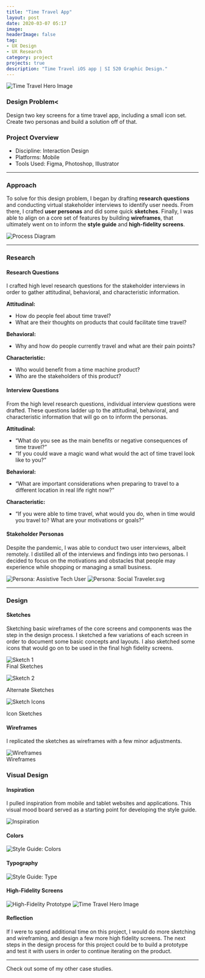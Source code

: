 ```yaml
---
title: "Time Travel App"
layout: post
date: 2020-03-07 05:17
image:
headerImage: false
tag:
- UX Design
- UX Research
category: project
projects: true
description: "Time Travel iOS app | SI 520 Graphic Design."
---
```


<img src="assets/images/timetravel/heroimage.png" alt="Time Travel Hero Image" class = "bigger-image"/>

### Design Problem<

Design two key screens for a time travel app, including a small icon set. Create two personas and build a solution off of that.

### Project Overview
* Discipline: Interaction Design
* Platforms: Mobile
* Tools Used: Figma, Photoshop, Illustrator

---

### Approach

To solve for this design problem, I began by drafting **research questions** and conducting virtual stakeholder interviews to identify user needs. From there, I crafted **user personas** and did some quick **sketches**. Finally, I was able to align on a core set of features by building **wireframes**, that ultimately went on to inform the **style guide** and **high-fidelity screens**.

<img src="assets/images/timetravel/process-diagram.svg" alt="Process Diagram" class = "bigger-image"/>

---

### Research

#### Research Questions

I crafted high level research questions for the stakeholder interviews in order to gather attitudinal, behavioral, and characteristic information.

**Attitudinal:**
* How do people feel about time travel?
* What are their thoughts on products that could facilitate time travel?

**Behavioral:**
* Why and how do people currently travel and what are their pain points?

**Characteristic:**
* Who would benefit from a time machine product?
* Who are the stakeholders of this product?


#### Interview Questions

From the high level research questions, individual interview questions were drafted. These questions ladder up to the attitudinal, behavioral, and characteristic information that will go on to inform the personas.

**Attitudinal:**
* “What do you see as the main benefits or negative consequences of time travel?”
* “If you could wave a magic wand what would the act of time travel look like to you?”

**Behavioral:**
* “What are important considerations when preparing to travel to a different location in real life right now?”

**Characteristic:**
* “If you were able to time travel, what would you do, when in time would you travel to? What are your motivations or goals?”

#### Stakeholder Personas

Despite the pandemic, I was able to conduct two user interviews, albeit remotely. I distilled all of the interviews and findings into two personas. I decided to focus on the motivations and obstacles that people may experience while shopping or managing a small business.

<img src="assets/images/timetravel/persona_assistive-tech-user.svg" alt="Persona: Assistive Tech User" class = "bigger-image"/>

<img src="assets/images/timetravel/persona_social-traveler.svg" alt="Persona: Social Traveler.svg" class = "bigger-image"/>

---

### Design

#### Sketches

Sketching basic wireframes of the core screens and components was the step in the design process. I sketched a few variations of each screen in order to document some basic concepts and layouts. I also sketched some icons that would go on to be used in the final high fidelity screens.

<img src="assets/images/timetravel/sketch1.png" alt="Sketch 1" class = "partialwidth"/>
<figcaption>Final Sketches</figcaption>

<img src="assets/images/timetravel/sketch2.png" alt="Sketch 2" class = "partialwidth"/></p>
<figcaption>Alternate Sketches</figcaption>

<img src="assets/images/timetravel/sketch_icons.png" alt="Sketch Icons" class = "partialwidth"/></p>
<figcaption>Icon Sketches</figcaption>

#### Wireframes

I replicated the sketches as wireframes with a few minor adjustments.

<img src="assets/images/timetravel/wireframes.svg" alt="Wireframes" class = "bigger-image"/>
<figcaption>Wireframes</figcaption>

### Visual Design

#### Inspiration

I pulled inspiration from mobile and tablet websites and applications. This visual mood board served as a starting point for developing the style guide.

<img src="assets/images/timetravel/inspo.svg" alt="Inspiration" class = "bigger-image"/>

#### Colors
<img src="assets/images/timetravel/style-guide-colors.svg" alt="Style Guide: Colors" class = "bigger-image"/></p>

#### Typography
<img src="assets/images/timetravel/style-guide-type.svg" alt="Style Guide: Type" class = "bigger-image"/></p>


#### High-Fidelity Screens

<img src="assets/images/timetravel/hifi.svg" alt="High-Fidelity Prototype" class = "bigger-image"/>

<img src="assets/images/timetravel/product_marketing_slide.svg" alt="Time Travel Hero Image" class = "bigger-image"/>

#### Reflection

If I were to spend additional time on this project, I would do more sketching and wireframing, and design a few more high fidelity screens. The next steps in the design process for this project could be to build a prototype and test it with users in order to continue iterating on the product.

---

Check out some of my other <span class="evidence"><a href="https://nicholasgiles.com/projects/" style="text-decoration: none">case studies</a></span>.
